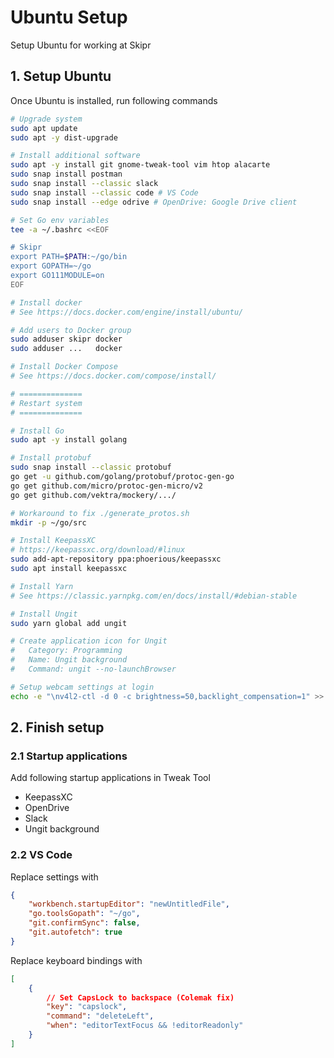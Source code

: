 # Ubuntu Setup
Setup Ubuntu for working at Skipr

## 1. Setup Ubuntu
Once Ubuntu is installed, run following commands
```bash
# Upgrade system
sudo apt update
sudo apt -y dist-upgrade

# Install additional software
sudo apt -y install git gnome-tweak-tool vim htop alacarte
sudo snap install postman
sudo snap install --classic slack
sudo snap install --classic code # VS Code
sudo snap install --edge odrive # OpenDrive: Google Drive client

# Set Go env variables
tee -a ~/.bashrc <<EOF

# Skipr
export PATH=$PATH:~/go/bin
export GOPATH=~/go
export GO111MODULE=on
EOF

# Install docker
# See https://docs.docker.com/engine/install/ubuntu/

# Add users to Docker group
sudo adduser skipr docker
sudo adduser ...   docker

# Install Docker Compose
# See https://docs.docker.com/compose/install/

# ==============
# Restart system
# ==============

# Install Go
sudo apt -y install golang

# Install protobuf
sudo snap install --classic protobuf
go get -u github.com/golang/protobuf/protoc-gen-go
go get github.com/micro/protoc-gen-micro/v2
go get github.com/vektra/mockery/.../

# Workaround to fix ./generate_protos.sh
mkdir -p ~/go/src

# Install KeepassXC
# https://keepassxc.org/download/#linux
sudo add-apt-repository ppa:phoerious/keepassxc
sudo apt install keepassxc

# Install Yarn
# See https://classic.yarnpkg.com/en/docs/install/#debian-stable

# Install Ungit
sudo yarn global add ungit

# Create application icon for Ungit
#   Category: Programming
#   Name: Ungit background
#   Command: ungit --no-launchBrowser

# Setup webcam settings at login
echo -e "\nv4l2-ctl -d 0 -c brightness=50,backlight_compensation=1" >> ~/.profile
```

## 2. Finish setup
### 2.1 Startup applications
Add following startup applications in Tweak Tool
- KeepassXC
- OpenDrive
- Slack
- Ungit background

### 2.2 VS Code
Replace settings with
```json
{
    "workbench.startupEditor": "newUntitledFile",
    "go.toolsGopath": "~/go",
    "git.confirmSync": false,
    "git.autofetch": true
}
```

Replace keyboard bindings with
```json
[
    {
        // Set CapsLock to backspace (Colemak fix)
        "key": "capslock",
        "command": "deleteLeft",
        "when": "editorTextFocus && !editorReadonly"
    }
]
```
